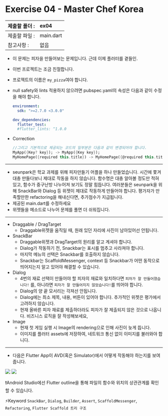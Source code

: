 # Exercise 04 - Master Chef Korea

| 제출할 폴더 : | ex04      |
| :------------ | :-------- |
| 제출할 파일 : | main.dart |
| 참고사항 :    | 없음      |

- 이 문제는 피자을 만들어보는 문제입니다. 근데 이제 플러터를 곁들인.

- 이번 프로젝트는 조금 친절합니다.

- 프로젝트의 이름은 `my_pizza`여야 합니다.

- null safety와 lints 적용하지 않으려면 pubspec.yaml의 속성은 다음과 같이 수정을 해야 합니다.

  ```yaml
  environment:
    sdk: ">=2.7.0 <3.0.0"
  
  dev_dependencies:
    flutter_test:
  	#flutter_lints: ^1.0.0
  ```

- Correction

  ```dart
  //그리고 기본적으로 제공되는 코드의 일부분은 다음과 같이 변경되어야 합니다.
  MyApp({Key? key}); -> MyApp({Key key});
  MyHomePage({required this.title}) -> MyHomePage({@required this.title})
  ```

---

- seunpark은 학교 과제를 위해 피자만들기 어플을 하나 만들었습니다. 시간에 쫓겨 대충 만들다보니 제대로 작동을 하지 않습니다. 함수명은 대충 알아볼 정도만 적혀있고, 함수가 중구난방 나누어져 보기도 정말 힘듭니다.  여러분들은 seunpark을 위해 SnackBar와 Dialog 등 위젯이 제대로 작동하게 만들어야 합니다. 평가자가 만족할만한 refactoring을 해내신다면, 추가점수가 지급됩니다.
- 제공된 main.dart를 수정하세요
- 위젯들을 메소드로 나누어 문제를 풀면 더 쉬워집니다.

---
- Draggable / DragTarget
  - Draggable위젯을 움직일 때, 원래 있던 자리에 사진이 남아있어선 안됩니다.
- SnackBar
  - Draggable위젯과 DragTarget의 원리를 알고 계셔야 합니다.
  - Dialog가 작동하기 전, Snackbar는 표시를 멈추고 사라져야 합니다.
  - 마지막 메뉴의 선택은 Snackbar를 호출하지 않습니다.
  - Snackbar는 ScaffoldMessenger, context 등 Snackbar가 어떤 동작으로 띄어지는지 알고 있어야 해결할 수 있습니다.
- Dialog
  - 4번의 재료 선택이 만들어야 할 피자의 재료와 일치하다면 `피자가 잘 만들어졌습니다!` 를, 아니라면 `피자가 잘 만들어지지 않았습니다!`를 띄어야 합니다.
  - Dialog의 양 끝 모서리는 각져선 안됩니다.
  - Dialog에는 최소 제목, 내용, 버튼이 있어야 합니다. 추가적인 위젯은 평가에서 고려하지 않습니다.
  - 현재 올바른 피자 재료를 제출하더라도 피자가 잘 제출되지 않은 것으로 나옵니다. 비즈니스 로직을 잘 작성해보세요,
- Image
  - 현재 첫 게임 실행 시 Image의 rendering으로 인해 사진이 늦게 뜹니다.
  - 이미지를 플러터 assets에 저장하여, 네트워크 통신 없이 이미지를 불러와야 합니다.

---

- 다음은 Flutter App이 AVD(혹은 Simulator)에서 어떻게 작동해야 하는지를 보여줍니다.


<img src="../../.src/day01_ex04_00.gif">  

<img src="../../.src/dat00_ex04_01.gif">  

❗️Android Studio에선 Flutter outline을 통해 파일의 함수와 위치의 상관관계를 확인할 수 있습니다.

⚡️Keyword
`SnackBar`, `Dialog`, `Builder`, `Assert`, `ScaffoldMessenger`, `Refactoring`, `Flutter Scaffold 트리 구조`

